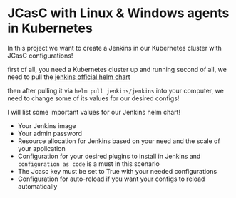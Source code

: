 # JCasC with Linux & Windows agents in Kubernetes

In this project we want to create a Jenkins in our Kubernetes cluster with JCasC configurations!

first of all, you need a Kubernetes cluster up and running
second of all, we need to pull the [jenkins official helm chart](https://github.com/jenkinsci/helm-charts)

then after pulling it via ```helm pull jenkins/jenkins``` into your computer, we need to change some of its values for our desired configs!

I will list some important values for our Jenkins helm chart!
- Your Jenkins image
- Your admin password
- Resource allocation for Jenkins based on your need and the scale of your application
- Configuration for your desired plugins to install in Jenkins and ``` configuration as code``` is a must in this scenario
- The Jcasc key must be set to True with your needed configurations
- Configuration for auto-reload if you want your configs to reload automatically
  
